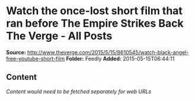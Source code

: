 # Watch the once-lost short film that ran before The Empire Strikes Back The Verge - All Posts

**Source:** http://www.theverge.com/2015/5/15/8610545/watch-black-angel-free-youtube-short-film
**Folder:** Feedly
**Added:** 2015-05-15T06:44:11




## Content
*Content would need to be fetched separately for web URLs*
